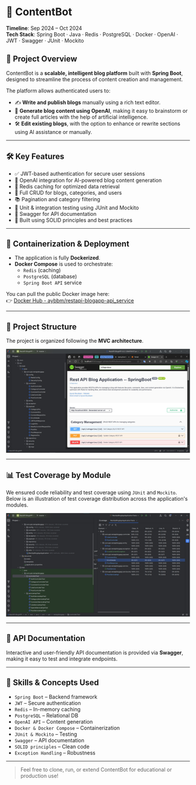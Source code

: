   # 🧠 ContentBot

**Timeline**: Sep 2024 – Oct 2024  
**Tech Stack**: Spring Boot · Java · Redis · PostgreSQL · Docker · OpenAI · JWT · Swagger · JUnit · Mockito  

## 🚀 Project Overview

ContentBot is a **scalable, intelligent blog platform** built with **Spring Boot**, designed to streamline the process of content creation and management.

The platform allows authenticated users to:
- ✍️ **Write and publish blogs** manually using a rich text editor.
- 🤖 **Generate blog content using OpenAI**, making it easy to brainstorm or create full articles with the help of artificial intelligence.
- 🛠️ **Edit existing blogs**, with the option to enhance or rewrite sections using AI assistance or manually.


---

## 🛠️ Key Features

- ✅ JWT-based authentication for secure user sessions  
- 🧠 OpenAI integration for AI-powered blog content generation  
- 🚀 Redis caching for optimized data retrieval  
- 📂 Full CRUD for blogs, categories, and users  
- 📚 Pagination and category filtering  
- 🧪 Unit & integration testing using JUnit and Mockito  
- 📑 Swagger for API documentation  
- 🧱 Built using SOLID principles and best practices  

---

## 🐳 Containerization & Deployment

- The application is fully **Dockerized**.
- **Docker Compose** is used to orchestrate:
  - `Redis` (caching)
  - `PostgreSQL` (database)
  - `Spring Boot API` service

You can pull the public Docker image here:  
👉 [Docker Hub - aybbm/restapi-blogapp-api_service](https://hub.docker.com/repository/docker/aybbm/restapi-blogapp-api_service/general)

---

## 📁 Project Structure

The project is organized following the **MVC architecture**.

![Project Structure](Backend.jpg)

---

## 📊 Test Coverage by Module

We ensured code reliability and test coverage using `JUnit` and `Mockito`. Below is an illustration of test coverage distribution across the application's modules.

![Test Coverage](TestingResultsJunitMockito.jpg)

---

## 📜 API Documentation

Interactive and user-friendly API documentation is provided via **Swagger**, making it easy to test and integrate endpoints.

---

## 📌 Skills & Concepts Used

- `Spring Boot` – Backend framework  
- `JWT` – Secure authentication  
- `Redis` – In-memory caching  
- `PostgreSQL` – Relational DB  
- `OpenAI API` – Content generation  
- `Docker & Docker Compose` – Containerization  
- `JUnit & Mockito` – Testing  
- `Swagger` – API documentation  
- `SOLID principles` – Clean code  
- `Exception Handling` – Robustness

---

> Feel free to clone, run, or extend ContentBot for educational or production use!


